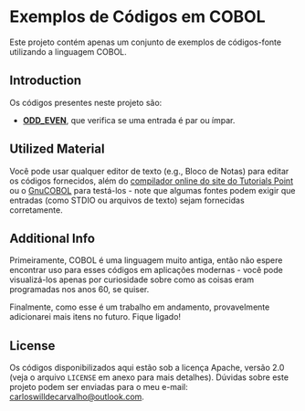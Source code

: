 # Exemplos de Códigos em COBOL

Este projeto contém apenas um conjunto de exemplos de códigos-fonte utilizando a linguagem COBOL.

## Introduction

Os códigos presentes neste projeto são:

- [**ODD_EVEN**](sources/ODD_EVEN.cobc), que verifica se uma entrada é par ou ímpar.

## Utilized Material

Você pode usar qualquer editor de texto (e.g., Bloco de Notas) para editar os códigos fornecidos, além do [compilador online do site do Tutorials Point](https://www.tutorialspoint.com/compile_cobol_online.php) ou o [GnuCOBOL]( https://open-cobol.sourceforge.io/) para testá-los - note que algumas fontes podem exigir que entradas (como STDIO ou arquivos de texto) sejam fornecidas corretamente.

## Additional Info

Primeiramente, COBOL é uma linguagem muito antiga, então não espere encontrar uso para esses códigos em aplicações modernas - você pode visualizá-los apenas por curiosidade sobre como as coisas eram programadas nos anos 60, se quiser.

Finalmente, como esse é um trabalho em andamento, provavelmente adicionarei mais itens no futuro. Fique ligado!

## License

Os códigos disponibilizados aqui estão sob a licença Apache, versão 2.0 (veja o arquivo `LICENSE` em anexo para mais detalhes). Dúvidas sobre este projeto podem ser enviadas para o meu e-mail: carloswilldecarvalho@outlook.com.
